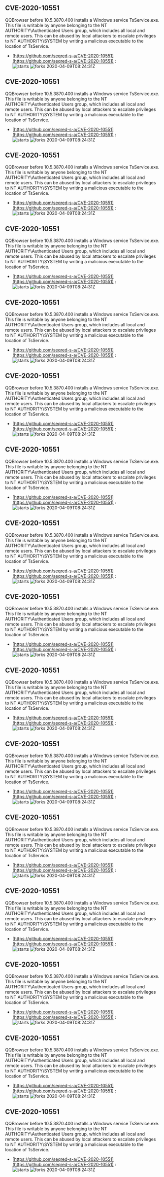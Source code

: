 ## CVE-2020-10551
 QQBrowser before 10.5.3870.400 installs a Windows service TsService.exe. This file is writable by anyone belonging to the NT AUTHORITY\Authenticated Users group, which includes all local and remote users. This can be abused by local attackers to escalate privileges to NT AUTHORITY\SYSTEM by writing a malicious executable to the location of TsService.

- [https://github.com/seqred-s-a/CVE-2020-10551](https://github.com/seqred-s-a/CVE-2020-10551) :  
![starts](https://img.shields.io/github/stars/seqred-s-a/CVE-2020-10551.svg) 
![forks](https://img.shields.io/github/forks/seqred-s-a/CVE-2020-10551.svg) 
2020-04-09T08:24:31Z

## CVE-2020-10551
 QQBrowser before 10.5.3870.400 installs a Windows service TsService.exe. This file is writable by anyone belonging to the NT AUTHORITY\Authenticated Users group, which includes all local and remote users. This can be abused by local attackers to escalate privileges to NT AUTHORITY\SYSTEM by writing a malicious executable to the location of TsService.

- [https://github.com/seqred-s-a/CVE-2020-10551](https://github.com/seqred-s-a/CVE-2020-10551) :  
![starts](https://img.shields.io/github/stars/seqred-s-a/CVE-2020-10551.svg) 
![forks](https://img.shields.io/github/forks/seqred-s-a/CVE-2020-10551.svg) 
2020-04-09T08:24:31Z

## CVE-2020-10551
 QQBrowser before 10.5.3870.400 installs a Windows service TsService.exe. This file is writable by anyone belonging to the NT AUTHORITY\Authenticated Users group, which includes all local and remote users. This can be abused by local attackers to escalate privileges to NT AUTHORITY\SYSTEM by writing a malicious executable to the location of TsService.

- [https://github.com/seqred-s-a/CVE-2020-10551](https://github.com/seqred-s-a/CVE-2020-10551) :  
![starts](https://img.shields.io/github/stars/seqred-s-a/CVE-2020-10551.svg) 
![forks](https://img.shields.io/github/forks/seqred-s-a/CVE-2020-10551.svg) 
2020-04-09T08:24:31Z

## CVE-2020-10551
 QQBrowser before 10.5.3870.400 installs a Windows service TsService.exe. This file is writable by anyone belonging to the NT AUTHORITY\Authenticated Users group, which includes all local and remote users. This can be abused by local attackers to escalate privileges to NT AUTHORITY\SYSTEM by writing a malicious executable to the location of TsService.

- [https://github.com/seqred-s-a/CVE-2020-10551](https://github.com/seqred-s-a/CVE-2020-10551) :  
![starts](https://img.shields.io/github/stars/seqred-s-a/CVE-2020-10551.svg) 
![forks](https://img.shields.io/github/forks/seqred-s-a/CVE-2020-10551.svg) 
2020-04-09T08:24:31Z

## CVE-2020-10551
 QQBrowser before 10.5.3870.400 installs a Windows service TsService.exe. This file is writable by anyone belonging to the NT AUTHORITY\Authenticated Users group, which includes all local and remote users. This can be abused by local attackers to escalate privileges to NT AUTHORITY\SYSTEM by writing a malicious executable to the location of TsService.

- [https://github.com/seqred-s-a/CVE-2020-10551](https://github.com/seqred-s-a/CVE-2020-10551) :  
![starts](https://img.shields.io/github/stars/seqred-s-a/CVE-2020-10551.svg) 
![forks](https://img.shields.io/github/forks/seqred-s-a/CVE-2020-10551.svg) 
2020-04-09T08:24:31Z

## CVE-2020-10551
 QQBrowser before 10.5.3870.400 installs a Windows service TsService.exe. This file is writable by anyone belonging to the NT AUTHORITY\Authenticated Users group, which includes all local and remote users. This can be abused by local attackers to escalate privileges to NT AUTHORITY\SYSTEM by writing a malicious executable to the location of TsService.

- [https://github.com/seqred-s-a/CVE-2020-10551](https://github.com/seqred-s-a/CVE-2020-10551) :  
![starts](https://img.shields.io/github/stars/seqred-s-a/CVE-2020-10551.svg) 
![forks](https://img.shields.io/github/forks/seqred-s-a/CVE-2020-10551.svg) 
2020-04-09T08:24:31Z

## CVE-2020-10551
 QQBrowser before 10.5.3870.400 installs a Windows service TsService.exe. This file is writable by anyone belonging to the NT AUTHORITY\Authenticated Users group, which includes all local and remote users. This can be abused by local attackers to escalate privileges to NT AUTHORITY\SYSTEM by writing a malicious executable to the location of TsService.

- [https://github.com/seqred-s-a/CVE-2020-10551](https://github.com/seqred-s-a/CVE-2020-10551) :  
![starts](https://img.shields.io/github/stars/seqred-s-a/CVE-2020-10551.svg) 
![forks](https://img.shields.io/github/forks/seqred-s-a/CVE-2020-10551.svg) 
2020-04-09T08:24:31Z

## CVE-2020-10551
 QQBrowser before 10.5.3870.400 installs a Windows service TsService.exe. This file is writable by anyone belonging to the NT AUTHORITY\Authenticated Users group, which includes all local and remote users. This can be abused by local attackers to escalate privileges to NT AUTHORITY\SYSTEM by writing a malicious executable to the location of TsService.

- [https://github.com/seqred-s-a/CVE-2020-10551](https://github.com/seqred-s-a/CVE-2020-10551) :  
![starts](https://img.shields.io/github/stars/seqred-s-a/CVE-2020-10551.svg) 
![forks](https://img.shields.io/github/forks/seqred-s-a/CVE-2020-10551.svg) 
2020-04-09T08:24:31Z

## CVE-2020-10551
 QQBrowser before 10.5.3870.400 installs a Windows service TsService.exe. This file is writable by anyone belonging to the NT AUTHORITY\Authenticated Users group, which includes all local and remote users. This can be abused by local attackers to escalate privileges to NT AUTHORITY\SYSTEM by writing a malicious executable to the location of TsService.

- [https://github.com/seqred-s-a/CVE-2020-10551](https://github.com/seqred-s-a/CVE-2020-10551) :  
![starts](https://img.shields.io/github/stars/seqred-s-a/CVE-2020-10551.svg) 
![forks](https://img.shields.io/github/forks/seqred-s-a/CVE-2020-10551.svg) 
2020-04-09T08:24:31Z

## CVE-2020-10551
 QQBrowser before 10.5.3870.400 installs a Windows service TsService.exe. This file is writable by anyone belonging to the NT AUTHORITY\Authenticated Users group, which includes all local and remote users. This can be abused by local attackers to escalate privileges to NT AUTHORITY\SYSTEM by writing a malicious executable to the location of TsService.

- [https://github.com/seqred-s-a/CVE-2020-10551](https://github.com/seqred-s-a/CVE-2020-10551) :  
![starts](https://img.shields.io/github/stars/seqred-s-a/CVE-2020-10551.svg) 
![forks](https://img.shields.io/github/forks/seqred-s-a/CVE-2020-10551.svg) 
2020-04-09T08:24:31Z

## CVE-2020-10551
 QQBrowser before 10.5.3870.400 installs a Windows service TsService.exe. This file is writable by anyone belonging to the NT AUTHORITY\Authenticated Users group, which includes all local and remote users. This can be abused by local attackers to escalate privileges to NT AUTHORITY\SYSTEM by writing a malicious executable to the location of TsService.

- [https://github.com/seqred-s-a/CVE-2020-10551](https://github.com/seqred-s-a/CVE-2020-10551) :  
![starts](https://img.shields.io/github/stars/seqred-s-a/CVE-2020-10551.svg) 
![forks](https://img.shields.io/github/forks/seqred-s-a/CVE-2020-10551.svg) 
2020-04-09T08:24:31Z

## CVE-2020-10551
 QQBrowser before 10.5.3870.400 installs a Windows service TsService.exe. This file is writable by anyone belonging to the NT AUTHORITY\Authenticated Users group, which includes all local and remote users. This can be abused by local attackers to escalate privileges to NT AUTHORITY\SYSTEM by writing a malicious executable to the location of TsService.

- [https://github.com/seqred-s-a/CVE-2020-10551](https://github.com/seqred-s-a/CVE-2020-10551) :  
![starts](https://img.shields.io/github/stars/seqred-s-a/CVE-2020-10551.svg) 
![forks](https://img.shields.io/github/forks/seqred-s-a/CVE-2020-10551.svg) 
2020-04-09T08:24:31Z

## CVE-2020-10551
 QQBrowser before 10.5.3870.400 installs a Windows service TsService.exe. This file is writable by anyone belonging to the NT AUTHORITY\Authenticated Users group, which includes all local and remote users. This can be abused by local attackers to escalate privileges to NT AUTHORITY\SYSTEM by writing a malicious executable to the location of TsService.

- [https://github.com/seqred-s-a/CVE-2020-10551](https://github.com/seqred-s-a/CVE-2020-10551) :  
![starts](https://img.shields.io/github/stars/seqred-s-a/CVE-2020-10551.svg) 
![forks](https://img.shields.io/github/forks/seqred-s-a/CVE-2020-10551.svg) 
2020-04-09T08:24:31Z

## CVE-2020-10551
 QQBrowser before 10.5.3870.400 installs a Windows service TsService.exe. This file is writable by anyone belonging to the NT AUTHORITY\Authenticated Users group, which includes all local and remote users. This can be abused by local attackers to escalate privileges to NT AUTHORITY\SYSTEM by writing a malicious executable to the location of TsService.

- [https://github.com/seqred-s-a/CVE-2020-10551](https://github.com/seqred-s-a/CVE-2020-10551) :  
![starts](https://img.shields.io/github/stars/seqred-s-a/CVE-2020-10551.svg) 
![forks](https://img.shields.io/github/forks/seqred-s-a/CVE-2020-10551.svg) 
2020-04-09T08:24:31Z

## CVE-2020-10551
 QQBrowser before 10.5.3870.400 installs a Windows service TsService.exe. This file is writable by anyone belonging to the NT AUTHORITY\Authenticated Users group, which includes all local and remote users. This can be abused by local attackers to escalate privileges to NT AUTHORITY\SYSTEM by writing a malicious executable to the location of TsService.

- [https://github.com/seqred-s-a/CVE-2020-10551](https://github.com/seqred-s-a/CVE-2020-10551) :  
![starts](https://img.shields.io/github/stars/seqred-s-a/CVE-2020-10551.svg) 
![forks](https://img.shields.io/github/forks/seqred-s-a/CVE-2020-10551.svg) 
2020-04-09T08:24:31Z

## CVE-2020-10551
 QQBrowser before 10.5.3870.400 installs a Windows service TsService.exe. This file is writable by anyone belonging to the NT AUTHORITY\Authenticated Users group, which includes all local and remote users. This can be abused by local attackers to escalate privileges to NT AUTHORITY\SYSTEM by writing a malicious executable to the location of TsService.

- [https://github.com/seqred-s-a/CVE-2020-10551](https://github.com/seqred-s-a/CVE-2020-10551) :  
![starts](https://img.shields.io/github/stars/seqred-s-a/CVE-2020-10551.svg) 
![forks](https://img.shields.io/github/forks/seqred-s-a/CVE-2020-10551.svg) 
2020-04-09T08:24:31Z

